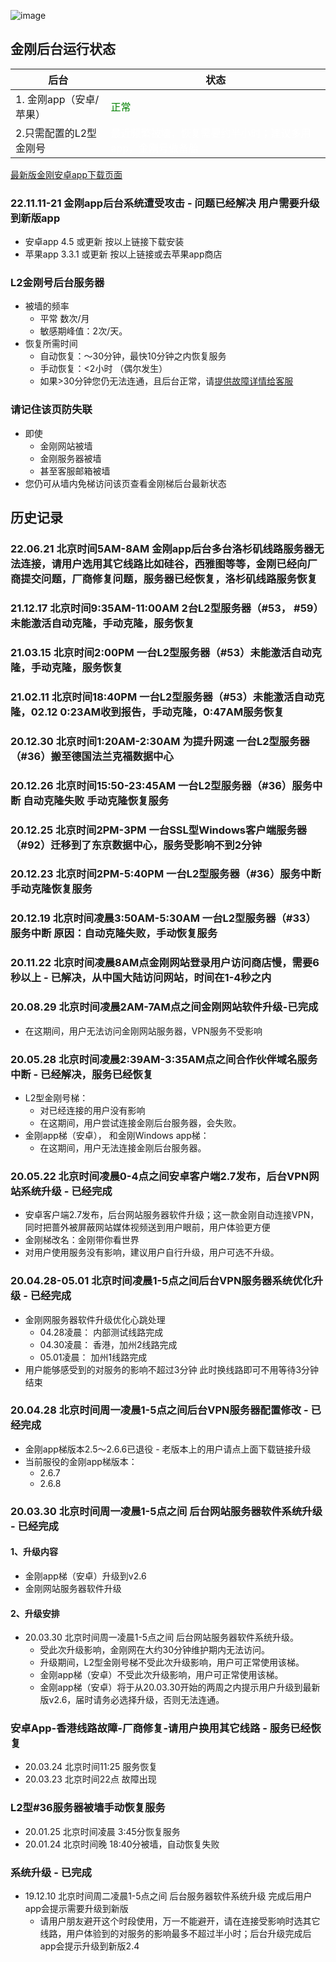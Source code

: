 ![image](kkLOGO/kkLogoSmall.PNG)
<!--![image](l-w-s-athird.png) -->


## 金刚后台运行状态<br>  


| 后台 | 状态 | 
| ----------- | ----------- | 
| 1. 金刚app（安卓/苹果） | <font color="green">正常</font>| 
| 2.只需配置的L2型金刚号| <font color="White">最近频繁被墙，恢复需要约半小时；建议多用app，金刚号做备胎</font> | 
 
[最新版金刚安卓app下载页面](https://github.com/a2zitpro/web/blob/master/%E5%BE%80%E5%90%8E%E7%BF%BB.md)

### 22.11.11-21 金刚app后台系统遭受攻击 - 问题已经解决 用户需要升级到新版app
- 安卓app 4.5 或更新 按以上链接下载安装
- 苹果app 3.3.1 或更新 按以上链接或去苹果app商店


### L2金刚号后台服务器
- 被墙的频率
  - 平常 数次/月
  - 敏感期峰值：2次/天。
- 恢复所需时间
  - 自动恢复：～30分钟，最快10分钟之内恢复服务
  - 手动恢复：<2小时 （偶尔发生）
  - 如果>30分钟您仍无法连通，且后台正常，请[提供故障详情给客服](mailto:cs@a2zitpro.com) 
### 请记住该页防失联
- 即使
  - 金刚网站被墙
  - 金刚服务器被墙
  - 甚至客服邮箱被墙
- 您仍可从墙内免梯访问该页查看金刚梯后台最新状态

## 历史记录<br>  

### 22.06.21 北京时间5AM-8AM  金刚app后台多台洛杉矶线路服务器无法连接，请用户选用其它线路比如硅谷，西雅图等等，金刚已经向厂商提交问题，厂商修复问题，服务器已经恢复，洛杉矶线路服务恢复 

### 21.12.17 北京时间9:35AM-11:00AM 2台L2型服务器（#53， #59）未能激活自动克隆，手动克隆，服务恢复 

### 21.03.15 北京时间2:00PM 一台L2型服务器（#53）未能激活自动克隆，手动克隆，服务恢复 

### 21.02.11 北京时间18:40PM 一台L2型服务器（#53）未能激活自动克隆，02.12 0:23AM收到报告，手动克隆，0:47AM服务恢复 

### 20.12.30 北京时间1:20AM-2:30AM 为提升网速 一台L2型服务器（#36）搬至德国法兰克福数据中心 

### 20.12.26 北京时间15:50-23:45AM 一台L2型服务器（#36）服务中断 自动克隆失败 手动克隆恢复服务

### 20.12.25 北京时间2PM-3PM 一台SSL型Windows客户端服务器（#92）迁移到了东京数据中心，服务受影响不到2分钟 

### 20.12.23 北京时间2PM-5:40PM 一台L2型服务器（#36）服务中断 手动克隆恢复服务

### 20.12.19 北京时间凌晨3:50AM-5:30AM 一台L2型服务器（#33）服务中断 原因：自动克隆失败，手动恢复服务

### 20.11.22 北京时间凌晨8AM点金刚网站登录用户访问商店慢，需要6秒以上 - 已解决，从中国大陆访问网站，时间在1-4秒之内

### 20.08.29 北京时间凌晨2AM-7AM点之间金刚网站软件升级-已完成
  - 在这期间，用户无法访问金刚网站服务器，VPN服务不受影响
  
### 20.05.28 北京时间凌晨2:39AM-3:35AM点之间合作伙伴域名服务中断 - 已经解决，服务已经恢复
- L2型金刚号梯： 
  - 对已经连接的用户没有影响
  - 在这期间，用户尝试连接金刚后台服务器，会失败。
- 金刚app梯（安卓）， 和金刚Windows app梯： 
  - 在这期间，用户无法连接金刚后台服务器。

### 20.05.22 北京时间凌晨0-4点之间安卓客户端2.7发布，后台VPN网站系统升级 - 已经完成
- 安卓客户端2.7发布，后台网站服务器软件升级；这一款金刚自动连接VPN，同时把蔷外被屏蔽网站媒体视频送到用户眼前，用户体验更方便
- 金刚梯改名：金刚带你看世界
- 对用户使用服务没有影响，建议用户自行升级，用户可选不升级。

### 20.04.28-05.01 北京时间凌晨1-5点之间后台VPN服务器系统优化升级 - 已经完成
- 金刚网服务器软件升级优化心跳处理 
  - 04.28凌晨： 内部测试线路完成
  - 04.30凌晨： 香港，加州2线路完成
  - 05.01凌晨： 加州1线路完成
- 用户能够感受到的对服务的影响不超过3分钟 此时换线路即可不用等待3分钟结束

### 20.04.28 北京时间周一凌晨1-5点之间后台VPN服务器配置修改 - 已经完成
- 金刚app梯版本2.5～2.6.6已退役 - 老版本上的用户请点上面下载链接升级
- 当前服役的金刚app梯版本：
  - 2.6.7
  - 2.6.8 
  
### 20.03.30 北京时间周一凌晨1-5点之间 后台网站服务器软件系统升级 - 已经完成 
#### 1、升级内容
- 金刚app梯（安卓）升级到v2.6 
- 金刚网站服务器软件升级
#### 2、升级安排
- 20.03.30 北京时间周一凌晨1-5点之间 后台网站服务器软件系统升级。
  - 受此次升级影响，金刚网在大约30分钟维护期内无法访问。
  - 升级期间，L2型金刚号梯不受此次升级影响，用户可正常使用该梯。
  - 金刚app梯（安卓）不受此次升级影响，用户可正常使用该梯。
  - 金刚app梯（安卓）将于从20.03.30开始的两周之内提示用户升级到最新版v2.6，届时请务必选择升级，否则无法连通。

### 安卓App-香港线路故障-厂商修复-请用户换用其它线路 - 服务已经恢复
- 20.03.24 北京时间11:25 服务恢复
- 20.03.23 北京时间22点  故障出现 
### L2型#36服务器被墙手动恢复服务
- 20.01.25 北京时间凌晨 3:45分恢复服务
- 20.01.24 北京时间晚  18:40分被墙，自动恢复失败
  
### 系统升级 - 已完成
- 19.12.10 北京时间周二凌晨1-5点之间 后台服务器软件系统升级 完成后用户app会提示需要升级到新版
  - 请用户朋友避开这个时段使用，万一不能避开，请在连接受影响时选其它线路，用户体验到的对服务的影响最多不超过半小时；后台升级完成后app会提示升级到新版2.4


